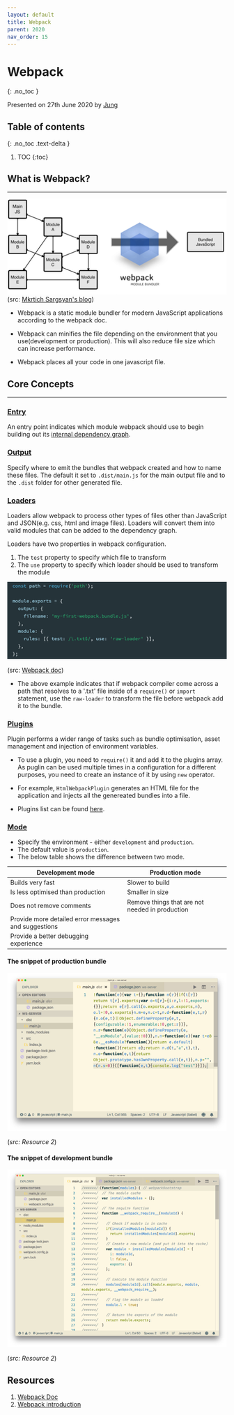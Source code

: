 ```yaml
---
layout: default
title: Webpack 
parent: 2020
nav_order: 15
---
```


# Webpack
{: .no_toc }

Presented on 27th June 2020 by [Jung](https://github.com/junglee1101)
## Table of contents
{: .no_toc .text-delta }

1. TOC
{:toc}

## What is Webpack?
----
![Webpack](Webpack.png)(src: [Mkrtich Sargsyan's blog](https://medium.com/geekculture/webpack-101-a-quick-look-at-webpack-and-its-uses-22ff598723a9))

- Webpack is a static module bundler for modern JavaScript applications according to the webpack doc. 

- Webpack can minifies the file depending on the environment that you use(development or production). This will also reduce file size which can increase performance. 

- Webpack places all your code in one javascript file. 

## Core Concepts 
----
### [Entry](https://webpack.js.org/concepts/entry-points)

An entry point indicates which module webpack should use to begin building out its [internal dependency graph](https://webpack.js.org/concepts/dependency-graph/). 

### [Output](https://webpack.js.org/concepts/output)

Specify where to emit the bundles that webpack created and how to name these files. The default it set to `.dist/main.js` for the main output file and to the `.dist` folder for other generated file. 

### [Loaders](https://webpack.js.org/concepts/loaders)

Loaders allow webpack to process other types of files other than JavaScript and JSON(e.g. css, html and image files). Loaders will convert them into valid modules that can be added to the dependency graph. 

Loaders have two properties in webpack configuration. 
1. The `test` property to specify which file to transform
2. The `use` property to specify which loader should be used to transform the module

![Webpack Configuration file](webpack_config.png)

(src: [Webpack doc](https://webpack.js.org/concepts/#entry))

- The above example indicates that if webpack compiler come across a path that resolves to a '.txt' file inside of a `require()` or `import` statement, use the `raw-loader` to transform the file before webpack add it to the bundle. 

### [Plugins](https://webpack.js.org/api/plugins)

Plugin performs a wider range of tasks such as bundle optimisation, asset management and injection of environment variables. 

- To use a plugin, you need to `require()` it and add it to the plugins array. As puglin can be used multiple times in a configuration for a different purposes, you need to create an instance of it by using `new` operator. 

- For example, `HtmlWebpackPlugin` generates an HTML file for the application and injects all the genereated bundles into a file. 

- Plugins list can be found [here](https://webpack.js.org/plugins/).

### [Mode](https://webpack.js.org/configuration/mode)

- Specify the environment - either `development` and `production`.
- The default value is `production`.
- The below table shows the difference between two mode. 

| Development mode                                     | Production mode                                 |
|------------------------------------------------------|-------------------------------------------------|
| Builds very fast                                     | Slower to build                                 |
| Is less optimised than production                    | Smaller in size                                 |
| Does not remove comments                             | Remove things that are not needed in production |
| Provide more detailed error messages and suggestions |                                                 |
| Provide a better debugging experience                |                                                 |

#### The snippet of production bundle

![production](production.png)

(*src: Resource 2*)

#### The snippet of development bundle

![development](development.png) 

(*src: Resource 2*)
## Resources 
1. [Webpack Doc](https://webpack.js.org/)
2. [Webpack introduction](https://medium.com/free-code-camp/a-beginners-introduction-to-webpack-2620415e46b3)